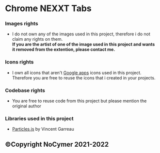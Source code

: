 # Chrome NEXXT Tabs

### Images rights
- I do not own any of the images used in this project, therefore i do not claim any rights on them.<br>
<strong>If you are the artist of one of the image used in this project and wants it removed from the extention, please contact me.</strong><br>

### Icons rights
- I own all icons that aren't [Google apps](https://about.google/intl/ALL_fr/products/) icons used in this project.<br>
Therefore you are free to reuse the icons that i created in your projects.

### Codebase rights
- You are free to reuse code from this project but please mention the original author<br>

### Libraries used in this project
- [Particles.js](https://github.com/VincentGarreau/particles.js/) by Vincent Garreau

## ©Copyright NoCymer 2021-2022
